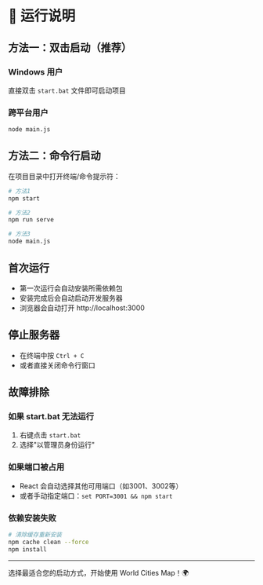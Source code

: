 # 🚀 运行说明

## 方法一：双击启动（推荐）

### Windows 用户
直接双击 `start.bat` 文件即可启动项目

### 跨平台用户
```bash
node main.js
```

## 方法二：命令行启动

在项目目录中打开终端/命令提示符：

```bash
# 方法1
npm start

# 方法2
npm run serve

# 方法3
node main.js
```

## 首次运行

- 第一次运行会自动安装所需依赖包
- 安装完成后会自动启动开发服务器
- 浏览器会自动打开 http://localhost:3000

## 停止服务器

- 在终端中按 `Ctrl + C`
- 或者直接关闭命令行窗口

## 故障排除

### 如果 start.bat 无法运行
1. 右键点击 `start.bat`
2. 选择"以管理员身份运行"

### 如果端口被占用
- React 会自动选择其他可用端口（如3001、3002等）
- 或者手动指定端口：`set PORT=3001 && npm start`

### 依赖安装失败
```bash
# 清除缓存重新安装
npm cache clean --force
npm install
```

---

选择最适合您的启动方式，开始使用 World Cities Map！🌍 